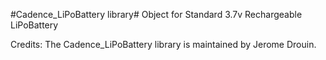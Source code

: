 #Cadence_LiPoBattery library#
Object for Standard 3.7v Rechargeable LiPoBattery

Credits:
The Cadence_LiPoBattery library is maintained by Jerome Drouin.


